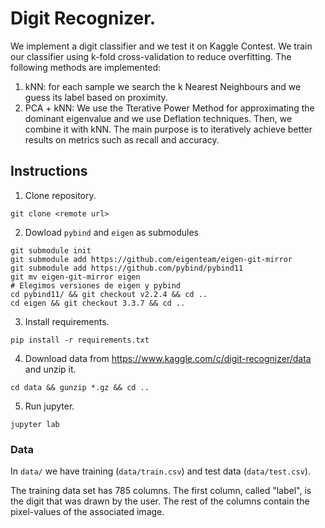 # Digit Recognizer.
We implement a digit classifier and we test it on Kaggle Contest. 
We train our classifier using k-fold cross-validation to reduce overfitting. The following methods are implemented:
1) kNN: for each sample we search the k Nearest Neighbours and we guess its label based on proximity. 
2) PCA + kNN: We use the Tterative Power Method for approximating the dominant eigenvalue and we use Deflation techniques. Then, we combine it with kNN. 
The main purpose is to iteratively achieve better results on metrics such as recall and accuracy.  


## Instructions


1. Clone repository.

```
git clone <remote url>
```

2. Dowload `pybind` and `eigen` as submodules

```
git submodule init
git submodule add https://github.com/eigenteam/eigen-git-mirror
git submodule add https://github.com/pybind/pybind11
git mv eigen-git-mirror eigen
# Elegimos versiones de eigen y pybind
cd pybind11/ && git checkout v2.2.4 && cd ..
cd eigen && git checkout 3.3.7 && cd ..
```

3. Install requirements.

```
pip install -r requirements.txt
```

4. Download data from https://www.kaggle.com/c/digit-recognizer/data and unzip it.

```
cd data && gunzip *.gz && cd ..
```

5. Run jupyter.

```
jupyter lab
```

### Data

In `data/` we have training (`data/train.csv`) and test data (`data/test.csv`).

The training data set has 785 columns. The first column, called "label", is the digit that was drawn by the user. The rest of the columns contain the pixel-values of the associated image.

